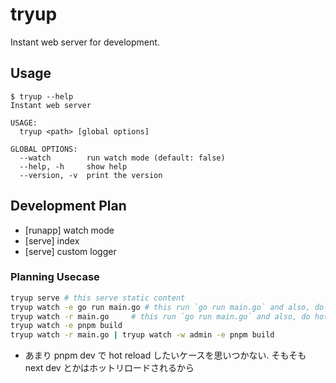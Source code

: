 # tryup
Instant web server for development.

## Usage
```console
$ tryup --help
Instant web server

USAGE:
  tryup <path> [global options]

GLOBAL OPTIONS:
  --watch        run watch mode (default: false)
  --help, -h     show help
  --version, -v  print the version
```

## Development Plan
- [runapp] watch mode
- [serve] index
- [serve] custom logger

### Planning Usecase
```bash
tryup serve # this serve static content
tryup watch -e go run main.go # this run `go run main.go` and also, do hot reload
tryup watch -r main.go     # this run `go run main.go` and also, do hot reload
tryup watch -e pnpm build
tryup watch -r main.go | tryup watch -w admin -e pnpm build
```

- あまり pnpm dev で hot reload したいケースを思いつかない. そもそも next dev とかはホットリロードされるから
